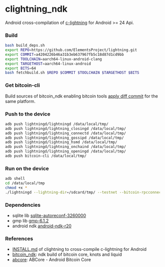 # clightning_ndk

Android cross-compilation of [c-lightning](https://github.com/ElementsProject/lightning) for Android >= 24 Api.

### Build
```bash
bash build_deps.sh
export REPO=https://github.com/ElementsProject/lightning.git
export COMMIT=a4204226b46a31b3eb637967fb5c18d87d1cd9bb
export TOOLCHAIN=aarch64-linux-android-clang
export TARGETHOST=aarch64-linux-android
export BITS=64
bash fetchbuild.sh $REPO $COMMIT $TOOLCHAIN $TARGETHOST $BITS
```

### Get bitcoin-cli
Build sources of bitcoin_ndk enabling bitcoin tools [apply diff commit](https://github.com/lvaccaro/bitcoin_ndk/commit/35b63e11ed6efc9d9dbc787759fd0e8b0b8311f4) for the same platform.


### Push to the device
```bash
adb push lightningd/lightningd /data/local/tmp/
adb push lightningd/lightning_closingd /data/local/tmp/
adb push lightningd/lightning_connectd /data/local/tmp/
adb push lightningd/lightning_gossipd /data/local/tmp/
adb push lightningd/lightning_hsmd /data/local/tmp/
adb push lightningd/lightning_onchaind /data/local/tmp/
adb push lightningd/lightning_openingd /data/local/tmp/
adb push bitcoin-cli /data/local/tmp/
```

### Run on the device
```bash
adb shell
cd /data/local/tmp
chmod +x *
./lightningd --lightning-dir=/sdcard/tmp/ --testnet --bitcoin-rpcconnect=*** --bitcoin-rpcuser=*** --bitcoin-rpcpassword=*** --bitcoin-rpcport=18332 --bitcoin-cli=/data/local/tmp/bitcoin-cli --bitcoin-datadir=/sdcard/tmp/ --log-level=debug
```

### Dependencies
* sqlite lib [sqlite-autoreconf-3260000](https://www.sqlite.org/2018/sqlite-autoconf-3260000.tar.gz)
* gmp lib [gmp-6.1.2](https://gmplib.org/download/gmp/gmp-6.1.2.tar.bz2)
* android ndk [android-ndk-r20](https://dl.google.com/android/repository/android-ndk-r20-linux-x86_64.zip)


### References
* [INSTALL.md](https://github.com/ElementsProject/lightning/blob/master/doc/INSTALL.md#to-cross-compile-for-android)  of clightning to cross-compile c-lightning for Android
* [bitcoin_ndk](https://github.com/greenaddress/bitcoin_ndk/): ndk build of bitcoin core, knots and liquid
* [abcore](https://github.com/greenaddress/abcore/): ABCore - Android Bitcoin Core
